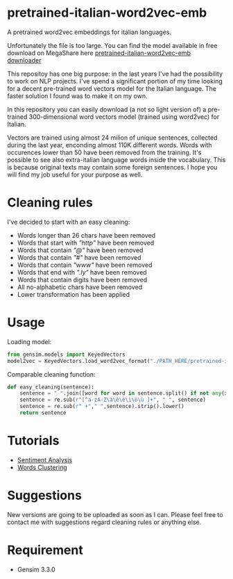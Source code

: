 # pretrained-italian-word2vec-emb

A pretrained word2vec embeddings for italian languages.

Unfortunately the file is too large. You can find the model available in free download on MegaShare here [pretrained-italian-word2vec-emb downloader](	https://megashare.megahd.com.br/72d)

This repositoy has one big purpose: in the last years I've had the possibility to work on NLP projects. I've spend a significant portion of my time looking for a decent pre-trained word vectors model for the Italian language. The faster solution I found was to make it on my own.

In this repository you can easily download (a not so light version of) a pre-trained 300-dimensional word vectors model (trained using word2vec) for Italian.

Vectors are trained using almost 24 milion of unique sentences, collected during the last year, enconding almost 110K different words. Words with occurences lower than 50 have been removed from the training.
It's possible to see also extra-italian language words inside the vocabulary. This is because original texts may contain some foreign sentences.
I hope you will find my job useful for your purpose as well.

# Cleaning rules

I've decided to start with an easy cleaning:

* Words longer than 26 chars have been removed
* Words that start with *"http"* have been removed
* Words that contain *"@"* have been removed
* Words that contain *"#"* have been removed
* Words that contain *"www"* have been removed
* Words that end with *".ly"* have been removed
* Words that contain digits have been removed
* All no-alphabetic chars have been removed
* Lower transformation has been applied

# Usage 

Loading model:

``` python
from gensim.models import KeyedVectors
model2vec = KeyedVectors.load_word2vec_format("./PATH_HERE/pretrained-italian-word2vec-emb-300.bin", binary = True)
```


Comparable cleaning function:

``` python
def easy_cleaning(sentence):
    sentence = " ".join([word for word in sentence.split() if not any(x in word for x in ["@","#","http",".ly","www"])])
    sentence = re.sub(r"[^a-zA-Z\à\è\é\ì\ò\ù ]+", " ", sentence)
    sentence = re.sub(r" +"," ",sentence).strip().lower()
    return sentence
```

# Tutorials
* [Sentiment Analysis](https://github.com/frucci/pretrained-italian-word2vec-emb/blob/master/example/sentiment_analysis.ipynb)
* [Words Clustering](https://github.com/frucci/pretrained-italian-word2vec-emb/blob/master/example/word_clustering.ipynb)

# Suggestions

New versions are going to be uploaded as soon as I can. Please feel free to contact me with suggestions regard cleaning rules or anything else.

# Requirement

* Gensim 3.3.0
